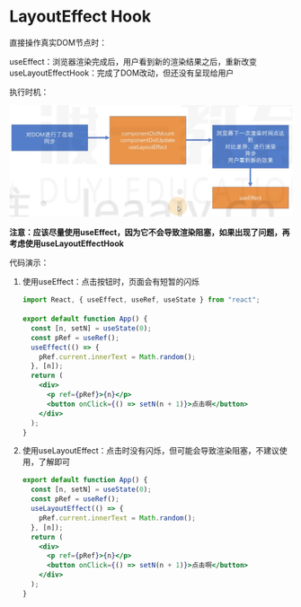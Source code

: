 # LayoutEffect Hook

直接操作真实DOM节点时：

useEffect：浏览器渲染完成后，用户看到新的渲染结果之后，重新改变
useLayoutEffectHook：完成了DOM改动，但还没有呈现给用户

执行时机：

![image-20240423203429825](./assets/1.png)

**注意：应该尽量使用useEffect，因为它不会导致渲染阻塞，如果出现了问题，再考虑使用useLayoutEffectHook**

代码演示：

1. 使用useEffect：点击按钮时，页面会有短暂的闪烁

    ```jsx
    import React, { useEffect, useRef, useState } from "react";
    
    export default function App() {
      const [n, setN] = useState(0);
      const pRef = useRef();
      useEffect(() => {
        pRef.current.innerText = Math.random();
      }, [n]);
      return (
        <div>
          <p ref={pRef}>{n}</p>
          <button onClick={() => setN(n + 1)}>点击啊</button>
        </div>
      );
    }
    ```

2. 使用useLayoutEffect：点击时没有闪烁，但可能会导致渲染阻塞，不建议使用，了解即可

    ```jsx
    export default function App() {
      const [n, setN] = useState(0);
      const pRef = useRef();
      useLayoutEffect(() => {
        pRef.current.innerText = Math.random();
      }, [n]);
      return (
        <div>
          <p ref={pRef}>{n}</p>
          <button onClick={() => setN(n + 1)}>点击啊</button>
        </div>
      );
    }
    ```

    